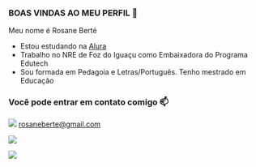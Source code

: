 ###   BOAS  VINDAS AO MEU PERFIL 🌻

Meu nome é Rosane Berté

- Estou estudando na [Alura](https://www.alura.com.br)
- Trabalho no NRE de Foz do Iguaçu como Embaixadora do Programa Edutech
- Sou formada em Pedagoia e Letras/Português. Tenho mestrado em Educação

### Você pode entrar em contato comigo 📫

![](https://img.shields.io/badge/Gmail-D14836?style=for-the-badge&logo=gmail&logoColor=white) rosaneberte@gmail.com

[![](https://img.shields.io/badge/Instagram-E4405F?style=for-the-badge&logo=instagram&logoColor=white)](https://instagram.com/projetooalecrim?igshid=NGExMmI2YTkyZg==)

![](https://media.tenor.com/5mSMAfK0ZiAAAAAd/scaler-create-impact.gif)

